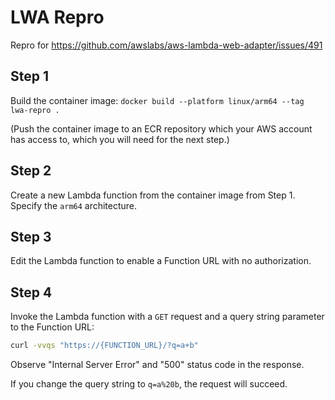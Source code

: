 # LWA Repro

Repro for https://github.com/awslabs/aws-lambda-web-adapter/issues/491

## Step 1

Build the container image: `docker build --platform linux/arm64 --tag lwa-repro .`

(Push the container image to an ECR repository which your AWS account has access to, which you will need for the next step.)

## Step 2

Create a new Lambda function from the container image from Step 1. Specify the `arm64` architecture.

## Step 3

Edit the Lambda function to enable a Function URL with no authorization.

## Step 4

Invoke the Lambda function with a `GET` request and a query string parameter to the Function URL:

```bash
curl -vvqs "https://{FUNCTION_URL}/?q=a+b"
```

Observe "Internal Server Error" and "500" status code in the response.

If you change the query string to `q=a%20b`, the request will succeed.
